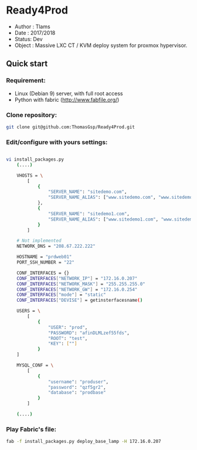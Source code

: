 # Ready4Prod


* Author : Tlams
* Date : 2017/2018
* Status: Dev
* Object :   Massive LXC CT / KVM deploy system for proxmox hypervisor.

## Quick start

### Requirement:
* Linux (Debian 9) server, with full root access
* Python with fabric (http://www.fabfile.org/)


### Clone repository:
``` bash
git clone git@github.com:ThomasGsp/Ready4Prod.git
```

### Edit/configure with yours settings:
``` bash

vi install_packages.py
    (....)

    VHOSTS = \
        [
            {
                "SERVER_NAME": "sitedemo.com",
                "SERVER_NAME_ALIAS": ["www.sitedemo.com", "www.sitedemo.fr"]
            },
            {
                "SERVER_NAME": "sitedemo1.com",
                "SERVER_NAME_ALIAS": ["www.sitedemo1.com", "www.sitedemo1.fr"]
            }
        ]

    # Not implemented
    NETWORK_DNS = "208.67.222.222"

    HOSTNAME = "prdweb01"
    PORT_SSH_NUMBER = "22"

    CONF_INTERFACES = {}
    CONF_INTERFACES["NETWORK_IP"] = "172.16.0.207"
    CONF_INTERFACES["NETWORK_MASK"] = "255.255.255.0"
    CONF_INTERFACES["NETWORK_GW"] = "172.16.0.254"
    CONF_INTERFACES["mode"] = "static"
    CONF_INTERFACES["DEVISE"] = getinsterfacesname()

    USERS = \
        [
            {
                "USER": "prod",
                "PASSWORD": "afinDLMLzef55fds",
                "ROOT": "test",
                "KEY": [""]
            }
    ]

    MYSQL_CONF = \
        [
            {
                "username": "produser",
                "password": "qzf5gr2",
                "database": "prodbase"
            }
        ]

    (....)

```

### Play Fabric's file:
``` bash
fab -f install_packages.py deploy_base_lamp -H 172.16.0.207
```